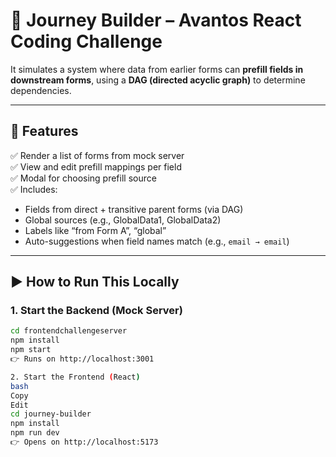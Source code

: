 # 🚀 Journey Builder – Avantos React Coding Challenge


It simulates a system where data from earlier forms can **prefill fields in downstream forms**, using a **DAG (directed acyclic graph)** to determine dependencies.

---

## 🧱 Features

✅ Render a list of forms from mock server  
✅ View and edit prefill mappings per field  
✅ Modal for choosing prefill source  
✅ Includes:
- Fields from direct + transitive parent forms (via DAG)
- Global sources (e.g., GlobalData1, GlobalData2)
- Labels like “from Form A”, “global”
- Auto-suggestions when field names match (e.g., `email → email`)

---

## ▶️ How to Run This Locally

### 1. Start the Backend (Mock Server)

```bash
cd frontendchallengeserver
npm install
npm start
👉 Runs on http://localhost:3001

2. Start the Frontend (React)
bash
Copy
Edit
cd journey-builder
npm install
npm run dev
👉 Opens on http://localhost:5173
